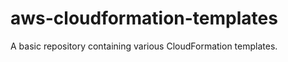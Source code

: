 aws-cloudformation-templates
============================

A basic repository containing various CloudFormation templates.
